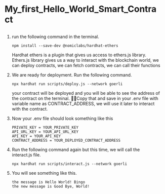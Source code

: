 # My_first_Hello_World_Smart_Contract


## 

1.  run the following command in the terminal.
    ```
    npm install --save-dev @nomiclabs/hardhat-ethers
    ```
    Hardhat ethers is a plugin that gives us access to ethers.js library. Ethers.js library gives us a way to interact with the blockchain world, we can deploy contracts, we can fetch contracts, we can call their functions

2. We are ready for deployment. Run the following command.
    ```
    npx hardhat run scripts/deploy.js --network goerli
    ```
     your contract will be deployed and you will be able to see the address of the contract on the terminal. 🔮🔮Copy that and save in your .env file with variable name as CONTRACT_ADDRESS, we will use it later to interact with the contract.

3. Now your .env file should look something like this
    ```
    PRIVATE_KEY = YOUR_PRIVATE_KEY
    API_URL_KEY = YOUR_API_URL_KEY
    API_KEY = YOUR_API_KEY
    CONTRACT_ADDRESS = YOUR_DEPLOYED_CONTRACT_ADDRESS
    ```
    
4. Run the following command again but this time, we will call the interact.js file.
    ```
    npx hardhat run scripts/interact.js --network goerli
    ```

5. You will see something like this.
    ```
    the message is Hello World! Bingo
    the new message is Good Bye, World!
    ```
    
    
